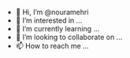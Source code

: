 - 👋 Hi, I’m @nouramehri
- 👀 I’m interested in ...
- 🌱 I’m currently learning ...
- 💞️ I’m looking to collaborate on ...
- 📫 How to reach me ...

<!---
nouramehri/nouramehri is a ✨ special ✨ repository because its `README.md` (this file) appears on your GitHub profile.
You can click the Preview link to take a look at your changes.
--->
